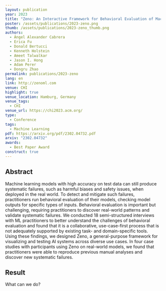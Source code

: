 ```yaml
---
layout: publication
year: 2023
title: "Zeno: An Interactive Framework for Behavioral Evaluation of Machine Learning"
poster: /assets/publications/2023-zeno.png
thumb: /assets/publications/2023-zeno_thumb.png
authors:
  - Ángel Alexander Cabrera
  - Erica Fu
  - Donald Bertucci
  - Kenneth Holstein
  - Ameet Talwalkar
  - Jason I. Hong
  - Adam Perer
  - Dongru Zhao
permalink: publications/2023-zeno
lang: en
link: http://zenoml.com
venue: CHI
highlight: true
venue_location: Hamburg, Germany
venue_tags:
  - CHI
venue_url: https://chi2023.acm.org/
type:
  - Conference
tags:
  - Machine Learning
pdf: https://arxiv.org/pdf/2302.04732.pdf
arxiv: "2302.04732"
awards:
  - Best Paper Award
construct: true
---
```


## Abstract

Machine learning models with high accuracy on test data can still produce
systematic failures, such as harmful biases and safety issues, when deployed in
the real world. To detect and mitigate such failures, practitioners run
behavioral evaluation of their models, checking model outputs for specific types
of inputs. Behavioral evaluation is important but challenging, requiring
practitioners to discover real-world patterns and validate systematic failures.
We conducted 18 semi-structured interviews with ML practitioners to better
understand the challenges of behavioral evaluation and found that it is a
collaborative, use-case-first process that is not adequately supported by
existing task- and domain-specific tools. Using these findings, we designed
Zeno, a general-purpose framework for visualizing and testing AI systems across
diverse use cases. In four case studies with participants using Zeno on
real-world models, we found that practitioners were able to reproduce previous
manual analyses and discover new systematic failures.

## Result

What can we do?
